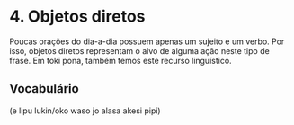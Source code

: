 # 4. Objetos diretos

Poucas orações do dia-a-dia possuem apenas um sujeito e um verbo. Por isso, objetos diretos representam o alvo de alguma ação neste tipo de frase. Em toki pona, também temos este recurso linguístico.

## Vocabulário

(e lipu lukin/oko waso jo alasa akesi pipi)